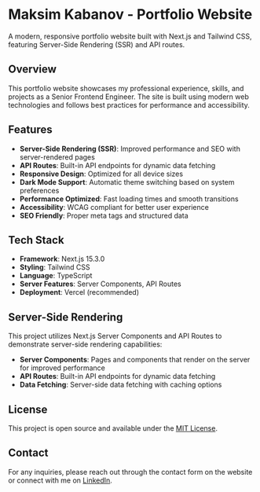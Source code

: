 # Maksim Kabanov - Portfolio Website

A modern, responsive portfolio website built with Next.js and Tailwind CSS, featuring Server-Side Rendering (SSR) and API routes.

## Overview

This portfolio website showcases my professional experience, skills, and projects as a Senior Frontend Engineer. The site is built using modern web technologies and follows best practices for performance and accessibility.

## Features

- **Server-Side Rendering (SSR)**: Improved performance and SEO with server-rendered pages
- **API Routes**: Built-in API endpoints for dynamic data fetching
- **Responsive Design**: Optimized for all device sizes
- **Dark Mode Support**: Automatic theme switching based on system preferences
- **Performance Optimized**: Fast loading times and smooth transitions
- **Accessibility**: WCAG compliant for better user experience
- **SEO Friendly**: Proper meta tags and structured data

## Tech Stack

- **Framework**: Next.js 15.3.0
- **Styling**: Tailwind CSS
- **Language**: TypeScript
- **Server Features**: Server Components, API Routes
- **Deployment**: Vercel (recommended)

## Server-Side Rendering

This project utilizes Next.js Server Components and API Routes to demonstrate server-side rendering capabilities:

- **Server Components**: Pages and components that render on the server for improved performance
- **API Routes**: Built-in API endpoints for dynamic data fetching
- **Data Fetching**: Server-side data fetching with caching options

## License

This project is open source and available under the [MIT License](LICENSE).

## Contact

For any inquiries, please reach out through the contact form on the website or connect with me on [LinkedIn](https://linkedin.com/in/maksim-kabanov).
